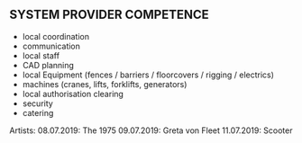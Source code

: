 ## SYSTEM PROVIDER COMPETENCE 

- local coordination
- communication
- local staff
- CAD planning
- local Equipment (fences /  barriers / floorcovers / rigging / electrics)
- machines (cranes, lifts, forklifts, generators)
- local authorisation clearing
- security
- catering

Artists:
08.07.2019: The 1975
09.07.2019: Greta von Fleet
11.07.2019: Scooter
